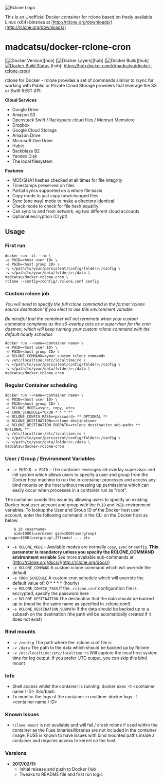 ![Rclone Logo](http://rclone.org/img/rclone-120x120.png)

This is an Unofficial Docker container for rclone based on freely available Linux (x64) binaries at [http://rclone.org/downloads/](http://rclone.org/downloads/)

# madcatsu/docker-rclone-cron

[![Docker Version](https://images.microbadger.com/badges/version/madcatsu/docker-rclone-cron.svg)][hub]
[![Docker Layers](https://images.microbadger.com/badges/image/madcatsu/docker-rclone-cron.svg)][hub]
[![Docker Build](https://img.shields.io/docker/automated/tynor88/rclone.svg)][hub]
[![Docker Build Status](https://img.shields.io/badge/build-passing-brightgreen.svg)](https://hub.docker.com/r/madcatsu/airvideohd/builds/)
[hub]: https://hub.docker.com/r/madcatsu/docker-rclone-cron/


rclone for Docker - rclone provides a set of commands similar to rsync for working with Public or Private Cloud Storage providers that leverage the S3 or Swift REST API.

**Cloud Services**
* Google Drive
* Amazon S3
* Openstack Swift / Rackspace cloud files / Memset Memstore
* Dropbox
* Google Cloud Storage
* Amazon Drive
* Microsoft One Drive
* Hubic
* Backblaze B2
* Yandex Disk
* The local filesystem

**Features**

* MD5/SHA1 hashes checked at all times for file integrity
* Timestamps preserved on files
* Partial syncs supported on a whole file basis
* Copy mode to just copy new/changed files
* Sync (one way) mode to make a directory identical
* Check mode to check for file hash equality
* Can sync to and from network, eg two different cloud accounts
* Optional encryption (Crypt)

## Usage

### First run
```
docker run -it --rm \
-e PUID=<host user ID> \
-e PGID=<host group ID> \
-v </path/to/your/persistent/config/folder>:/config \
-v </path/to/your/data/folder/>:/data \
madcatsu/docker-rclone-cron \
rclone --config=/config/.rclone.conf config
```

### Custom rclone job
_You will need to specify the full rclone command in the format 'rclone <operation> source destination' if you elect to use this environment variable_

_Be mindful that the container will not terminate when your custom command completes as the s6-overlay acts as a supervisor for the cron daemon, which will keep running your custom rclone command with the default hourly schedule_

```
docker run --name=<container name> \
-e PUID=<host user ID> \
-e PGID=<host group ID> \
-e RCLONE_COMMAND=<your custom rclone command>
-v /etc/localtime:/etc/localtime:ro \
-v </path/to/your/persistent/config/folder>:/config \
-v </path/to/your/data/folder/>:/data \
madcatsu/docker-rclone-cron
```

### Regular Container scheduling
```
docker run --name=<container name> \
-e PUID=<host user ID> \
-e PGID=<host group ID> \
-e RCLONE_MODE=<sync, copy, etc>
-e CRON_SCHEDULE="0/30 * * * *"
-e RCLONE_CONFIG_PASS=<password> ** OPTIONAL **
-e RCLONE_DESTINATION=<rclone destination>
-e RCLONE_DESTINATION_SUBPATH=<rclone destination sub-path> ** OPTIONAL **
-v /etc/localtime:/etc/localtime:ro \
-v </path/to/your/persistent/config/folder>:/config \
-v </path/to/your/data/folder/>:/data \
madcatsu/docker-rclone-cron
```

### User / Group / Environment Variables

* `-e PUID` & `-e PGID` - The container leverages s6-overlay supervisor and init system which allows users to specify a user and group from the Docker host machine to run the in-container processes and access any bind mounts on the host without messing up permissions which can easily occur when processes in a container run as "root".

The container avoids this issue by allowing users to specify an existing Docker host user account and group with the `PUID` and `PGID` environment variables. To lookup the User and Group ID of the Docker host user account, enter the following command in the CLI on the Docker host as below:

```
    $ id <username>
    uid=1000(username) gid=1000(usergroup) groups=1000(usergroup),27(sudo) ... etc
```
* `-e RCLONE_MODE` - Available modes are normally `copy`, `sync` or `config`. **This parameter is mandatory unless you specify the RCLONE_COMMAND environment variable** See more available sub-commands at [http://rclone.org/docs/](http://rclone.org/docs/)
* `-e RCLONE_COMMAND` A custom rclone command which will override the default
* `-e CRON_SCHEDULE` A custom cron schedule which will override the default value of: 0 * * * * (hourly)
* `-e RCLONE_CONFIG_PASS` If the `.rclone.conf` configuration file is encrypted, specify the password here
* `-e RCLONE_DESTINATION` The destination that the data should be backed up to (must be the same name as specified in .rclone.conf)
* `-e RCLONE_DESTINATION_SUBPATH` If the data should be backed up to a subpath on the destination (the path will be automatically created if it does not exist)

### Bind mounts

* `-v /config` The path where the .rclone.conf file is
* `-v /data` The path to the data which should be backed up by Rclone
* `-v /etc/localtime:/etc/localtime:ro` Will capture the local host system time for log output. If you prefer UTC output, you can skip this bind mount

### Info

* Shell access whilst the container is running: docker exec -it <container name / ID> /bin/bash
* To monitor the logs of the container in realtime: docker logs -f <container name / ID>

### Known Issues
+ `rclone mount` is not available and will fail / crash rclone if used within the container as the Fuse binaries/libraries are not included in the container image. FUSE is known to have issues with bind mounted paths inside a container and requires access to kernel on the host

### Versions

+ **2017/02/11:**
  * Initial release and push to Docker Hub
  * Tweaks to README file and first run logic
